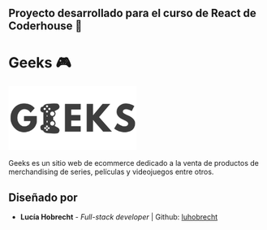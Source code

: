 ## Proyecto desarrollado para el curso de React de Coderhouse 📝

# Geeks 🎮 
<img src="/public/assets/geeks.svg" alt="Geeks logo" style="width: 50%"/>

Geeks es un sitio web de ecommerce dedicado a la venta de productos de merchandising de series, películas y videojuegos entre otros. 

## Diseñado por 
* **Lucía Hobrecht** - *Full-stack developer* | Github: [luhobrecht](https://github.com/luhobrecht)



